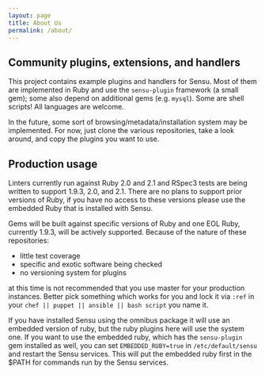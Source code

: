 ```yaml
---
layout: page
title: About Us
permalink: /about/
---
```


## Community plugins, extensions, and handlers

This project contains  example plugins and handlers for Sensu. Most of them are implemented in Ruby and use the `sensu-plugin` framework (a small gem); some also depend on additional gems (e.g. `mysql`). Some are shell scripts! All languages are welcome.

In the future, some sort of browsing/metadata/installation system may be implemented. For now, just clone the various repositories, take a look around, and copy the plugins you want to use.

## Production usage

Linters currently run against Ruby 2.0 and 2.1 and RSpec3 tests are being written to support 1.9.3, 2.0, and 2.1.  There are no plans to support prior versions of Ruby, if you have no access to these versions please use the embedded Ruby that is installed with Sensu.  

Gems will be built against specific versions of Ruby and one EOL Ruby, currently 1.9.3, will be actively supported.
Because of the nature of these repositories:

  * little test coverage
  * specific and exotic software being checked
  * no versioning system for plugins

at this time is not recommended that you use master for your production instances.  Better pick something which works for you and lock it via `:ref` in your `chef || puppet || ansible || bash script` you name it.

If you have installed Sensu using the omnibus package it will use an embedded version of ruby, but the ruby plugins here will use the system one. If you want to use the embedded ruby, which has the `sensu-plugin` gem installed as well, you can set `EMBEDDED_RUBY=true` in `/etc/default/sensu` and restart the Sensu services. This will put the embedded ruby first in the $PATH for commands run by the Sensu services.
